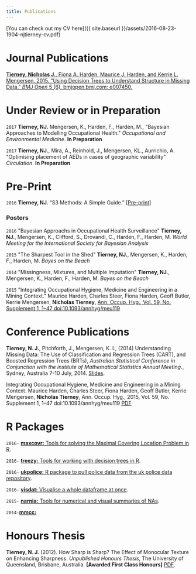 ```yaml
---
title: Publications
---
```

[You can check out my CV here]({{ site.baseurl }}/assets/2016-08-23-1904-njtierney-cv.pdf)

# Journal Publications

[**Tierney, Nicholas J.**, Fiona A. Harden, Maurice J. Harden, and Kerrie L. Mengersen. 2015. “Using Decision Trees to Understand Structure in Missing Data.” _BMJ Open_ 5 (6). bmjopen.bmj.com: e007450.](http://bmjopen.bmj.com/content/5/6/e007450.full)

# Under Review or in Preparation

`2017` **Tierney, NJ.** Mengersen, K., Harden, F., Harden, M., "Bayesian Approaches to Modelling Occupational Health." _Occupational and Environmental Medicine_. __In Preparation__

`2017` **Tierney, NJ.**, Mira, A., Reinhold, J., Mengersen, KL., Aurrichio, A.  "Optimising placement of AEDs in cases of geographic variability" _Circulation_. __In Preparation__

# Pre-Print

`2016` **Tierney, NJ.** “S3 Methods: A Simple Guide.” [[Pre-print](https://arxiv.org/abs/1608.07161)]


### Posters

`2016` "Bayesian Approachs in Occupational Health Surveillance" **Tierney, NJ.**, Mengersen, K., Clifford, S., Drovandi, C., Harden, F., Harden, M. _World Meeting for the International Society for Bayesian Analysis_

`2015` "The Sharpest Tool in the Shed" **Tierney, NJ.**, Mengersen, K., Harden, F., Harden, M. _Bayes on the Beach_

`2014` "Missingness, Mixtures, and Multiple Imputation" **Tierney, NJ.**, Mengersen, K., Harden, F., Harden, M. _Bayes on the Beach_

`2015` "Integrating Occupational Hygiene, Medicine and Engineering in a Mining Context." Maurice Harden, Charles Steer, Fiona Harden, Geoff Butler, Kerrie Mengersen, __Nicholas Tierney__, [Ann. Occup. Hyg., Vol. 59, No. Supplement 1, 1–47 doi:10.1093/annhyg/meu119](http://annhyg.oxfordjournals.org/content/59/suppl_1/1.full.pdf+html)

# Conference Publications

**Tierney, N. J.**, Pitchforth, J., Mengersen, K. L, (2014) Understanding Missing Data: The Use of Classification and Regression Trees (CART), and Boosted Regression Trees (BRTs), _Australian Statistical Conference in Conjunction with the institute of Mathematical Statistics Annual Meeting._, Sydney, Australia 7-10 July, 2014. [Slides](https://speakerdeck.com/njtierney/understanding-missing-data-the-use-of-classification-and-regression-trees-and-boosted-regression-trees).

Integrating Occupational Hygiene, Medicine and Engineering in a Mining Context. Maurice Harden, Charles Steer, Fiona Harden, Geoff Butler, Kerrie Mengersen, **Nicholas Tierney**, Ann. Occup. Hyg., 2015, Vol. 59, No. Supplement 1, 1–47 doi:10.1093/annhyg/meu119 [PDF](http://annhyg.oxfordjournals.org/content/59/suppl_1/1.full.pdf?etoc%20)

# R Packages


`2016-` [__maxcovr:__ Tools for solving the Maximal Covering Location Problem in R](https://github.com/njtierney/maxcovr).

`2016-` [__treezy:__ Tools for working with decision trees in R](https://github.com/njtierney/treezy).

`2016-` [__ukpolice:__ R package to pull police data from the uk police data repository](https://github.com/njtierney/ukpolice).

`2016-` [__visdat:__ Visualise a whole dataframe at once](https://github.com/njtierney/visdat).

`2015-` [__narnia:__ Tools for numerical and visual summaries of NAs](https://github.com/njtierney/naniar).

`2014-`[__mmcc:__ ]()


# Honours Thesis

**Tierney, N. J.** (2012). How Sharp is Sharp? The Effect of Monocular Texture on Enhancing Sharpness. _Unpublished Honours Thesis_, The University of Queensland, Brisbane, Australia. **[Awarded First Class Honours]** [PDF](https://drive.google.com/file/d/0B3vC_840TbilT3d3c0VDUjBRbUE/view).

